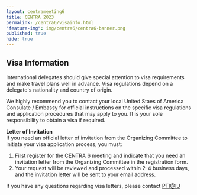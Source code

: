 ```yaml
---
layout: centrameeting6
title: CENTRA 2023
permalink: /centra6/visainfo.html
"feature-img": img/centra6/centra6-banner.png
published: true
hide: true
---
```


## Visa Information

International delegates should give special attention to visa requirements and make travel plans well in advance. Visa regulations depend on a delegate's nationality and country of origin.  

We highly recommend you to contact your local United Staes of America Consulate / Embassy for official instructions on the specific visa regulations and application procedures that may apply to you. It is your sole responsibility to obtain a visa if required.  

**Letter of Invitation**  
If you need an official letter of invitation from the Organizing Committee to initiate your visa application process, you must: 
1.	First register for the CENTRA 6 meeting and indicate that you need an invitation letter from the Organizing Committee in the registration form.
2.	Your request will be reviewed and processed within 2-4 business days, and the invitation letter will be sent to your email address.  

If you have any questions regarding visa letters, please contact [PTI@IU](mailto:pti@iu.edu)

